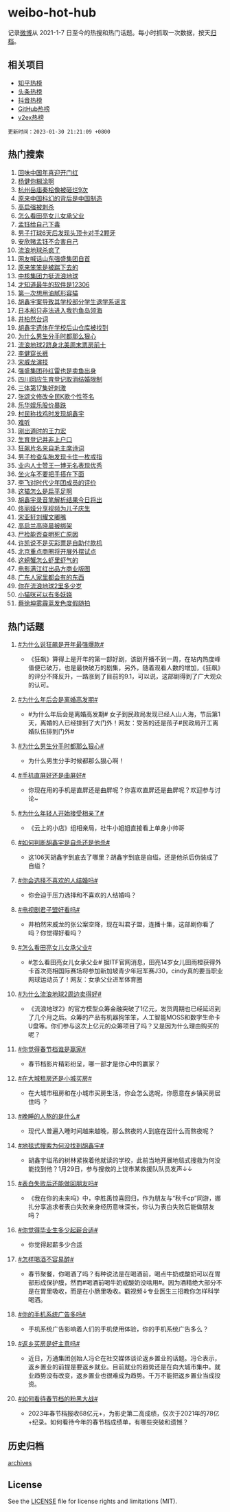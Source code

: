 # weibo-hot-hub

记录[微博](https://www.weibo.com)从 2021-1-7 日至今的热搜和热门话题。每小时抓取一次数据，按天[归档](archives)。

## 相关项目

- [知乎热榜](https://github.com/lonnyzhang423/zhihu-hot-hub)
- [头条热榜](https://github.com/lonnyzhang423/toutiao-hot-hub)
- [抖音热榜](https://github.com/lonnyzhang423/douyin-hot-hub)
- [GitHub热榜](https://github.com/lonnyzhang423/github-hot-hub)
- [v2ex热榜](https://github.com/lonnyzhang423/v2ex-hot-hub)


`更新时间：2023-01-30 21:21:09 +0800`

## 热门搜索

1. [回味中国年喜迎开门红](https://m.weibo.cn/search?containerid=100103type%3D1%26t%3D10%26q%3D%23%E5%9B%9E%E5%91%B3%E4%B8%AD%E5%9B%BD%E5%B9%B4%E5%96%9C%E8%BF%8E%E5%BC%80%E9%97%A8%E7%BA%A2%23&stream_entry_id=51&isnewpage=1&extparam=seat%3D1%26c_type%3D51%26cate%3D10103%26pos%3D0%26filter_type%3Drealtimehot%26dgr%3D0%26display_time%3D1675084868%26pre_seqid%3D1675084868290914761207&luicode=10000011&lfid=106003type%253D25%2526t%253D3%2526disable_hot%253D1%2526filter_type%253Drealtimehot)
1. [杨健你糊涂啊](https://m.weibo.cn/search?containerid=100103type%3D1%26t%3D10%26q%3D%23%E6%9D%A8%E5%81%A5%E4%BD%A0%E7%B3%8A%E6%B6%82%E5%95%8A%23&stream_entry_id=31&isnewpage=1&extparam=seat%3D1%26c_type%3D31%26stream_entry_id%3D31%26cate%3D5001%26lcate%3D5001%26pos%3D0%26dgr%3D0%26flag%3D1%26q%3D%2523%25E6%259D%25A8%25E5%2581%25A5%25E4%25BD%25A0%25E7%25B3%258A%25E6%25B6%2582%25E5%2595%258A%2523%26band_rank%3D1%26realpos%3D1%26filter_type%3Drealtimehot%26display_time%3D1675084868%26pre_seqid%3D1675084868290914761207&luicode=10000011&lfid=106003type%253D25%2526t%253D3%2526disable_hot%253D1%2526filter_type%253Drealtimehot)
1. [杭州岳庙秦桧像被砸烂9次](https://m.weibo.cn/search?containerid=100103type%3D1%26t%3D10%26q%3D%23%E6%9D%AD%E5%B7%9E%E5%B2%B3%E5%BA%99%E7%A7%A6%E6%A1%A7%E5%83%8F%E8%A2%AB%E7%A0%B8%E7%83%829%E6%AC%A1%23&stream_entry_id=31&isnewpage=1&extparam=seat%3D1%26c_type%3D31%26stream_entry_id%3D31%26cate%3D5001%26lcate%3D5001%26pos%3D1%26dgr%3D0%26flag%3D0%26q%3D%2523%25E6%259D%25AD%25E5%25B7%259E%25E5%25B2%25B3%25E5%25BA%2599%25E7%25A7%25A6%25E6%25A1%25A7%25E5%2583%258F%25E8%25A2%25AB%25E7%25A0%25B8%25E7%2583%25829%25E6%25AC%25A1%2523%26band_rank%3D2%26realpos%3D2%26filter_type%3Drealtimehot%26display_time%3D1675084868%26pre_seqid%3D1675084868290914761207&luicode=10000011&lfid=106003type%253D25%2526t%253D3%2526disable_hot%253D1%2526filter_type%253Drealtimehot)
1. [原来中国科幻的背后是中国制造](https://m.weibo.cn/search?containerid=100103type%3D1%26t%3D10%26q%3D%23%E5%8E%9F%E6%9D%A5%E4%B8%AD%E5%9B%BD%E7%A7%91%E5%B9%BB%E7%9A%84%E8%83%8C%E5%90%8E%E6%98%AF%E4%B8%AD%E5%9B%BD%E5%88%B6%E9%80%A0%23&stream_entry_id=31&isnewpage=1&extparam=seat%3D1%26c_type%3D31%26stream_entry_id%3D31%26cate%3D5001%26lcate%3D5001%26pos%3D2%26dgr%3D0%26flag%3D0%26q%3D%2523%25E5%258E%259F%25E6%259D%25A5%25E4%25B8%25AD%25E5%259B%25BD%25E7%25A7%2591%25E5%25B9%25BB%25E7%259A%2584%25E8%2583%258C%25E5%2590%258E%25E6%2598%25AF%25E4%25B8%25AD%25E5%259B%25BD%25E5%2588%25B6%25E9%2580%25A0%2523%26band_rank%3D3%26realpos%3D3%26filter_type%3Drealtimehot%26display_time%3D1675084868%26pre_seqid%3D1675084868290914761207&luicode=10000011&lfid=106003type%253D25%2526t%253D3%2526disable_hot%253D1%2526filter_type%253Drealtimehot)
1. [高启强被刺杀](https://m.weibo.cn/search?containerid=100103type%3D1%26t%3D10%26q%3D%23%E9%AB%98%E5%90%AF%E5%BC%BA%E8%A2%AB%E5%88%BA%E6%9D%80%23&stream_entry_id=31&isnewpage=1&extparam=seat%3D1%26c_type%3D31%26stream_entry_id%3D31%26cate%3D5001%26lcate%3D5001%26pos%3D3%26dgr%3D0%26flag%3D1%26q%3D%2523%25E9%25AB%2598%25E5%2590%25AF%25E5%25BC%25BA%25E8%25A2%25AB%25E5%2588%25BA%25E6%259D%2580%2523%26band_rank%3D4%26realpos%3D4%26filter_type%3Drealtimehot%26display_time%3D1675084868%26pre_seqid%3D1675084868290914761207&luicode=10000011&lfid=106003type%253D25%2526t%253D3%2526disable_hot%253D1%2526filter_type%253Drealtimehot)
1. [怎么看田亮女儿女承父业](https://m.weibo.cn/search?containerid=100103type%3D1%26t%3D10%26q%3D%23%E6%80%8E%E4%B9%88%E7%9C%8B%E7%94%B0%E4%BA%AE%E5%A5%B3%E5%84%BF%E5%A5%B3%E6%89%BF%E7%88%B6%E4%B8%9A%23&stream_entry_id=31&isnewpage=1&extparam=seat%3D1%26c_type%3D31%26stream_entry_id%3D31%26cate%3D5001%26lcate%3D5001%26pos%3D4%26dgr%3D0%26flag%3D2%26q%3D%2523%25E6%2580%258E%25E4%25B9%2588%25E7%259C%258B%25E7%2594%25B0%25E4%25BA%25AE%25E5%25A5%25B3%25E5%2584%25BF%25E5%25A5%25B3%25E6%2589%25BF%25E7%2588%25B6%25E4%25B8%259A%2523%26band_rank%3D5%26realpos%3D5%26filter_type%3Drealtimehot%26display_time%3D1675084868%26pre_seqid%3D1675084868290914761207&luicode=10000011&lfid=106003type%253D25%2526t%253D3%2526disable_hot%253D1%2526filter_type%253Drealtimehot)
1. [孟钰给自己下毒](https://m.weibo.cn/search?containerid=100103type%3D1%26t%3D10%26q%3D%23%E5%AD%9F%E9%92%B0%E7%BB%99%E8%87%AA%E5%B7%B1%E4%B8%8B%E6%AF%92%23&stream_entry_id=31&isnewpage=1&extparam=seat%3D1%26c_type%3D31%26stream_entry_id%3D31%26cate%3D5001%26lcate%3D5001%26pos%3D5%26dgr%3D0%26flag%3D1%26q%3D%2523%25E5%25AD%259F%25E9%2592%25B0%25E7%25BB%2599%25E8%2587%25AA%25E5%25B7%25B1%25E4%25B8%258B%25E6%25AF%2592%2523%26band_rank%3D6%26realpos%3D6%26filter_type%3Drealtimehot%26display_time%3D1675084868%26pre_seqid%3D1675084868290914761207&luicode=10000011&lfid=106003type%253D25%2526t%253D3%2526disable_hot%253D1%2526filter_type%253Drealtimehot)
1. [男子打球6天后发现头顶卡对手2颗牙](https://m.weibo.cn/search?containerid=100103type%3D1%26t%3D10%26q%3D%23%E7%94%B7%E5%AD%90%E6%89%93%E7%90%836%E5%A4%A9%E5%90%8E%E5%8F%91%E7%8E%B0%E5%A4%B4%E9%A1%B6%E5%8D%A1%E5%AF%B9%E6%89%8B2%E9%A2%97%E7%89%99%23&stream_entry_id=31&isnewpage=1&extparam=seat%3D1%26c_type%3D31%26stream_entry_id%3D31%26cate%3D5001%26lcate%3D5001%26pos%3D6%26dgr%3D0%26flag%3D1%26q%3D%2523%25E7%2594%25B7%25E5%25AD%2590%25E6%2589%2593%25E7%2590%25836%25E5%25A4%25A9%25E5%2590%258E%25E5%258F%2591%25E7%258E%25B0%25E5%25A4%25B4%25E9%25A1%25B6%25E5%258D%25A1%25E5%25AF%25B9%25E6%2589%258B2%25E9%25A2%2597%25E7%2589%2599%2523%26band_rank%3D7%26realpos%3D7%26filter_type%3Drealtimehot%26display_time%3D1675084868%26pre_seqid%3D1675084868290914761207&luicode=10000011&lfid=106003type%253D25%2526t%253D3%2526disable_hot%253D1%2526filter_type%253Drealtimehot)
1. [安欣赌孟钰不会害自己](https://m.weibo.cn/search?containerid=100103type%3D1%26t%3D10%26q%3D%23%E5%AE%89%E6%AC%A3%E8%B5%8C%E5%AD%9F%E9%92%B0%E4%B8%8D%E4%BC%9A%E5%AE%B3%E8%87%AA%E5%B7%B1%23&stream_entry_id=31&isnewpage=1&extparam=seat%3D1%26c_type%3D31%26stream_entry_id%3D31%26cate%3D5001%26lcate%3D5001%26pos%3D7%26dgr%3D0%26flag%3D1%26q%3D%2523%25E5%25AE%2589%25E6%25AC%25A3%25E8%25B5%258C%25E5%25AD%259F%25E9%2592%25B0%25E4%25B8%258D%25E4%25BC%259A%25E5%25AE%25B3%25E8%2587%25AA%25E5%25B7%25B1%2523%26band_rank%3D8%26realpos%3D8%26filter_type%3Drealtimehot%26display_time%3D1675084868%26pre_seqid%3D1675084868290914761207&luicode=10000011&lfid=106003type%253D25%2526t%253D3%2526disable_hot%253D1%2526filter_type%253Drealtimehot)
1. [流浪地球杀疯了](https://m.weibo.cn/search?containerid=100103type%3D1%26t%3D10%26q%3D%23%E6%B5%81%E6%B5%AA%E5%9C%B0%E7%90%83%E6%9D%80%E7%96%AF%E4%BA%86%23&stream_entry_id=31&isnewpage=1&extparam=seat%3D1%26c_type%3D31%26stream_entry_id%3D31%26cate%3D5001%26lcate%3D5001%26pos%3D8%26dgr%3D0%26flag%3D0%26q%3D%2523%25E6%25B5%2581%25E6%25B5%25AA%25E5%259C%25B0%25E7%2590%2583%25E6%259D%2580%25E7%2596%25AF%25E4%25BA%2586%2523%26band_rank%3D9%26realpos%3D9%26filter_type%3Drealtimehot%26display_time%3D1675084868%26pre_seqid%3D1675084868290914761207&luicode=10000011&lfid=106003type%253D25%2526t%253D3%2526disable_hot%253D1%2526filter_type%253Drealtimehot)
1. [网友喊话山东强盛集团自首](https://m.weibo.cn/search?containerid=100103type%3D1%26t%3D10%26q%3D%23%E7%BD%91%E5%8F%8B%E5%96%8A%E8%AF%9D%E5%B1%B1%E4%B8%9C%E5%BC%BA%E7%9B%9B%E9%9B%86%E5%9B%A2%E8%87%AA%E9%A6%96%23&stream_entry_id=31&isnewpage=1&extparam=seat%3D1%26c_type%3D31%26stream_entry_id%3D31%26cate%3D5001%26lcate%3D5001%26pos%3D9%26dgr%3D0%26flag%3D1%26q%3D%2523%25E7%25BD%2591%25E5%258F%258B%25E5%2596%258A%25E8%25AF%259D%25E5%25B1%25B1%25E4%25B8%259C%25E5%25BC%25BA%25E7%259B%259B%25E9%259B%2586%25E5%259B%25A2%25E8%2587%25AA%25E9%25A6%2596%2523%26band_rank%3D10%26realpos%3D10%26filter_type%3Drealtimehot%26display_time%3D1675084868%26pre_seqid%3D1675084868290914761207&luicode=10000011&lfid=106003type%253D25%2526t%253D3%2526disable_hot%253D1%2526filter_type%253Drealtimehot)
1. [原来笨笨是被踹下去的](https://m.weibo.cn/search?containerid=100103type%3D1%26t%3D10%26q%3D%23%E5%8E%9F%E6%9D%A5%E7%AC%A8%E7%AC%A8%E6%98%AF%E8%A2%AB%E8%B8%B9%E4%B8%8B%E5%8E%BB%E7%9A%84%23&stream_entry_id=31&isnewpage=1&extparam=seat%3D1%26c_type%3D31%26stream_entry_id%3D31%26cate%3D5001%26lcate%3D5001%26pos%3D10%26dgr%3D0%26flag%3D1%26q%3D%2523%25E5%258E%259F%25E6%259D%25A5%25E7%25AC%25A8%25E7%25AC%25A8%25E6%2598%25AF%25E8%25A2%25AB%25E8%25B8%25B9%25E4%25B8%258B%25E5%258E%25BB%25E7%259A%2584%2523%26band_rank%3D11%26realpos%3D11%26filter_type%3Drealtimehot%26display_time%3D1675084868%26pre_seqid%3D1675084868290914761207&luicode=10000011&lfid=106003type%253D25%2526t%253D3%2526disable_hot%253D1%2526filter_type%253Drealtimehot)
1. [中核集团力挺流浪地球](https://m.weibo.cn/search?containerid=100103type%3D1%26t%3D10%26q%3D%23%E4%B8%AD%E6%A0%B8%E9%9B%86%E5%9B%A2%E5%8A%9B%E6%8C%BA%E6%B5%81%E6%B5%AA%E5%9C%B0%E7%90%83%23&stream_entry_id=31&isnewpage=1&extparam=seat%3D1%26c_type%3D31%26stream_entry_id%3D31%26cate%3D5001%26lcate%3D5001%26pos%3D11%26dgr%3D0%26flag%3D1%26q%3D%2523%25E4%25B8%25AD%25E6%25A0%25B8%25E9%259B%2586%25E5%259B%25A2%25E5%258A%259B%25E6%258C%25BA%25E6%25B5%2581%25E6%25B5%25AA%25E5%259C%25B0%25E7%2590%2583%2523%26band_rank%3D12%26realpos%3D12%26filter_type%3Drealtimehot%26display_time%3D1675084868%26pre_seqid%3D1675084868290914761207&luicode=10000011&lfid=106003type%253D25%2526t%253D3%2526disable_hot%253D1%2526filter_type%253Drealtimehot)
1. [才知道最牛的软件是12306](https://m.weibo.cn/search?containerid=100103type%3D1%26t%3D10%26q%3D%23%E6%89%8D%E7%9F%A5%E9%81%93%E6%9C%80%E7%89%9B%E7%9A%84%E8%BD%AF%E4%BB%B6%E6%98%AF12306%23&stream_entry_id=31&isnewpage=1&extparam=seat%3D1%26c_type%3D31%26stream_entry_id%3D31%26cate%3D5001%26lcate%3D5001%26pos%3D12%26dgr%3D0%26flag%3D1%26q%3D%2523%25E6%2589%258D%25E7%259F%25A5%25E9%2581%2593%25E6%259C%2580%25E7%2589%259B%25E7%259A%2584%25E8%25BD%25AF%25E4%25BB%25B6%25E6%2598%25AF12306%2523%26band_rank%3D13%26realpos%3D13%26filter_type%3Drealtimehot%26display_time%3D1675084868%26pre_seqid%3D1675084868290914761207&luicode=10000011&lfid=106003type%253D25%2526t%253D3%2526disable_hot%253D1%2526filter_type%253Drealtimehot)
1. [第一次想用油腻形容猫](https://m.weibo.cn/search?containerid=100103type%3D1%26t%3D10%26q%3D%23%E7%AC%AC%E4%B8%80%E6%AC%A1%E6%83%B3%E7%94%A8%E6%B2%B9%E8%85%BB%E5%BD%A2%E5%AE%B9%E7%8C%AB%23&stream_entry_id=31&isnewpage=1&extparam=seat%3D1%26c_type%3D31%26stream_entry_id%3D31%26cate%3D5001%26lcate%3D5001%26pos%3D13%26dgr%3D0%26flag%3D0%26q%3D%2523%25E7%25AC%25AC%25E4%25B8%2580%25E6%25AC%25A1%25E6%2583%25B3%25E7%2594%25A8%25E6%25B2%25B9%25E8%2585%25BB%25E5%25BD%25A2%25E5%25AE%25B9%25E7%258C%25AB%2523%26band_rank%3D14%26realpos%3D14%26filter_type%3Drealtimehot%26display_time%3D1675084868%26pre_seqid%3D1675084868290914761207&luicode=10000011&lfid=106003type%253D25%2526t%253D3%2526disable_hot%253D1%2526filter_type%253Drealtimehot)
1. [胡鑫宇案导致其学校部分学生退学系谣言](https://m.weibo.cn/search?containerid=100103type%3D1%26t%3D10%26q%3D%23%E8%83%A1%E9%91%AB%E5%AE%87%E6%A1%88%E5%AF%BC%E8%87%B4%E5%85%B6%E5%AD%A6%E6%A0%A1%E9%83%A8%E5%88%86%E5%AD%A6%E7%94%9F%E9%80%80%E5%AD%A6%E7%B3%BB%E8%B0%A3%E8%A8%80%23&stream_entry_id=31&isnewpage=1&extparam=seat%3D1%26c_type%3D31%26stream_entry_id%3D31%26cate%3D5001%26lcate%3D5001%26pos%3D14%26dgr%3D0%26flag%3D0%26q%3D%2523%25E8%2583%25A1%25E9%2591%25AB%25E5%25AE%2587%25E6%25A1%2588%25E5%25AF%25BC%25E8%2587%25B4%25E5%2585%25B6%25E5%25AD%25A6%25E6%25A0%25A1%25E9%2583%25A8%25E5%2588%2586%25E5%25AD%25A6%25E7%2594%259F%25E9%2580%2580%25E5%25AD%25A6%25E7%25B3%25BB%25E8%25B0%25A3%25E8%25A8%2580%2523%26band_rank%3D15%26realpos%3D15%26filter_type%3Drealtimehot%26display_time%3D1675084868%26pre_seqid%3D1675084868290914761207&luicode=10000011&lfid=106003type%253D25%2526t%253D3%2526disable_hot%253D1%2526filter_type%253Drealtimehot)
1. [日本船只非法进入我钓鱼岛领海](https://m.weibo.cn/search?containerid=100103type%3D1%26t%3D10%26q%3D%23%E6%97%A5%E6%9C%AC%E8%88%B9%E5%8F%AA%E9%9D%9E%E6%B3%95%E8%BF%9B%E5%85%A5%E6%88%91%E9%92%93%E9%B1%BC%E5%B2%9B%E9%A2%86%E6%B5%B7%23&stream_entry_id=31&isnewpage=1&extparam=seat%3D1%26c_type%3D31%26stream_entry_id%3D31%26cate%3D5001%26lcate%3D5001%26pos%3D15%26dgr%3D0%26flag%3D1%26q%3D%2523%25E6%2597%25A5%25E6%259C%25AC%25E8%2588%25B9%25E5%258F%25AA%25E9%259D%259E%25E6%25B3%2595%25E8%25BF%259B%25E5%2585%25A5%25E6%2588%2591%25E9%2592%2593%25E9%25B1%25BC%25E5%25B2%259B%25E9%25A2%2586%25E6%25B5%25B7%2523%26band_rank%3D16%26realpos%3D16%26filter_type%3Drealtimehot%26display_time%3D1675084868%26pre_seqid%3D1675084868290914761207&luicode=10000011&lfid=106003type%253D25%2526t%253D3%2526disable_hot%253D1%2526filter_type%253Drealtimehot)
1. [井柏然台词](https://m.weibo.cn/search?containerid=100103type%3D1%26t%3D10%26q%3D%23%E4%BA%95%E6%9F%8F%E7%84%B6%E5%8F%B0%E8%AF%8D%23&stream_entry_id=31&isnewpage=1&extparam=seat%3D1%26c_type%3D31%26stream_entry_id%3D31%26cate%3D5001%26lcate%3D5001%26pos%3D16%26dgr%3D0%26flag%3D1%26q%3D%2523%25E4%25BA%2595%25E6%259F%258F%25E7%2584%25B6%25E5%258F%25B0%25E8%25AF%258D%2523%26band_rank%3D17%26realpos%3D17%26filter_type%3Drealtimehot%26display_time%3D1675084868%26pre_seqid%3D1675084868290914761207&luicode=10000011&lfid=106003type%253D25%2526t%253D3%2526disable_hot%253D1%2526filter_type%253Drealtimehot)
1. [胡鑫宇遗体在学校后山仓库被找到](https://m.weibo.cn/search?containerid=100103type%3D1%26t%3D10%26q%3D%23%E8%83%A1%E9%91%AB%E5%AE%87%E9%81%97%E4%BD%93%E5%9C%A8%E5%AD%A6%E6%A0%A1%E5%90%8E%E5%B1%B1%E4%BB%93%E5%BA%93%E8%A2%AB%E6%89%BE%E5%88%B0%23&stream_entry_id=31&isnewpage=1&extparam=seat%3D1%26c_type%3D31%26stream_entry_id%3D31%26cate%3D5001%26lcate%3D5001%26pos%3D17%26dgr%3D0%26flag%3D2%26q%3D%2523%25E8%2583%25A1%25E9%2591%25AB%25E5%25AE%2587%25E9%2581%2597%25E4%25BD%2593%25E5%259C%25A8%25E5%25AD%25A6%25E6%25A0%25A1%25E5%2590%258E%25E5%25B1%25B1%25E4%25BB%2593%25E5%25BA%2593%25E8%25A2%25AB%25E6%2589%25BE%25E5%2588%25B0%2523%26band_rank%3D18%26realpos%3D18%26filter_type%3Drealtimehot%26display_time%3D1675084868%26pre_seqid%3D1675084868290914761207&luicode=10000011&lfid=106003type%253D25%2526t%253D3%2526disable_hot%253D1%2526filter_type%253Drealtimehot)
1. [为什么男生分手时都那么狠心](https://m.weibo.cn/search?containerid=100103type%3D1%26t%3D10%26q%3D%23%E4%B8%BA%E4%BB%80%E4%B9%88%E7%94%B7%E7%94%9F%E5%88%86%E6%89%8B%E6%97%B6%E9%83%BD%E9%82%A3%E4%B9%88%E7%8B%A0%E5%BF%83%23&stream_entry_id=31&isnewpage=1&extparam=seat%3D1%26c_type%3D31%26stream_entry_id%3D31%26cate%3D5001%26lcate%3D5001%26pos%3D18%26dgr%3D0%26flag%3D0%26q%3D%2523%25E4%25B8%25BA%25E4%25BB%2580%25E4%25B9%2588%25E7%2594%25B7%25E7%2594%259F%25E5%2588%2586%25E6%2589%258B%25E6%2597%25B6%25E9%2583%25BD%25E9%2582%25A3%25E4%25B9%2588%25E7%258B%25A0%25E5%25BF%2583%2523%26band_rank%3D19%26realpos%3D19%26filter_type%3Drealtimehot%26display_time%3D1675084868%26pre_seqid%3D1675084868290914761207&luicode=10000011&lfid=106003type%253D25%2526t%253D3%2526disable_hot%253D1%2526filter_type%253Drealtimehot)
1. [流浪地球2跻身北美周末票房前十](https://m.weibo.cn/search?containerid=100103type%3D1%26t%3D10%26q%3D%23%E6%B5%81%E6%B5%AA%E5%9C%B0%E7%90%832%E8%B7%BB%E8%BA%AB%E5%8C%97%E7%BE%8E%E5%91%A8%E6%9C%AB%E7%A5%A8%E6%88%BF%E5%89%8D%E5%8D%81%23&stream_entry_id=31&isnewpage=1&extparam=seat%3D1%26c_type%3D31%26stream_entry_id%3D31%26cate%3D5001%26lcate%3D5001%26pos%3D19%26dgr%3D0%26flag%3D0%26q%3D%2523%25E6%25B5%2581%25E6%25B5%25AA%25E5%259C%25B0%25E7%2590%25832%25E8%25B7%25BB%25E8%25BA%25AB%25E5%258C%2597%25E7%25BE%258E%25E5%2591%25A8%25E6%259C%25AB%25E7%25A5%25A8%25E6%2588%25BF%25E5%2589%258D%25E5%258D%2581%2523%26band_rank%3D20%26realpos%3D20%26filter_type%3Drealtimehot%26display_time%3D1675084868%26pre_seqid%3D1675084868290914761207&luicode=10000011&lfid=106003type%253D25%2526t%253D3%2526disable_hot%253D1%2526filter_type%253Drealtimehot)
1. [李健穿长裤](https://m.weibo.cn/search?containerid=100103type%3D1%26t%3D10%26q%3D%23%E6%9D%8E%E5%81%A5%E7%A9%BF%E9%95%BF%E8%A3%A4%23&stream_entry_id=31&isnewpage=1&extparam=seat%3D1%26c_type%3D31%26stream_entry_id%3D31%26cate%3D5001%26lcate%3D5001%26pos%3D20%26dgr%3D0%26flag%3D1%26q%3D%2523%25E6%259D%258E%25E5%2581%25A5%25E7%25A9%25BF%25E9%2595%25BF%25E8%25A3%25A4%2523%26band_rank%3D21%26realpos%3D21%26filter_type%3Drealtimehot%26display_time%3D1675084868%26pre_seqid%3D1675084868290914761207&luicode=10000011&lfid=106003type%253D25%2526t%253D3%2526disable_hot%253D1%2526filter_type%253Drealtimehot)
1. [宋威龙演技](https://m.weibo.cn/search?containerid=100103type%3D1%26t%3D10%26q%3D%23%E5%AE%8B%E5%A8%81%E9%BE%99%E6%BC%94%E6%8A%80%23&stream_entry_id=31&isnewpage=1&extparam=seat%3D1%26c_type%3D31%26stream_entry_id%3D31%26cate%3D5001%26lcate%3D5001%26pos%3D21%26dgr%3D0%26flag%3D0%26q%3D%2523%25E5%25AE%258B%25E5%25A8%2581%25E9%25BE%2599%25E6%25BC%2594%25E6%258A%2580%2523%26band_rank%3D22%26realpos%3D22%26filter_type%3Drealtimehot%26display_time%3D1675084868%26pre_seqid%3D1675084868290914761207&luicode=10000011&lfid=106003type%253D25%2526t%253D3%2526disable_hot%253D1%2526filter_type%253Drealtimehot)
1. [强盛集团孙红雷也是卖鱼出身](https://m.weibo.cn/search?containerid=100103type%3D1%26t%3D10%26q%3D%23%E5%BC%BA%E7%9B%9B%E9%9B%86%E5%9B%A2%E5%AD%99%E7%BA%A2%E9%9B%B7%E4%B9%9F%E6%98%AF%E5%8D%96%E9%B1%BC%E5%87%BA%E8%BA%AB%23&stream_entry_id=31&isnewpage=1&extparam=seat%3D1%26c_type%3D31%26stream_entry_id%3D31%26cate%3D5001%26lcate%3D5001%26pos%3D22%26dgr%3D0%26flag%3D2%26q%3D%2523%25E5%25BC%25BA%25E7%259B%259B%25E9%259B%2586%25E5%259B%25A2%25E5%25AD%2599%25E7%25BA%25A2%25E9%259B%25B7%25E4%25B9%259F%25E6%2598%25AF%25E5%258D%2596%25E9%25B1%25BC%25E5%2587%25BA%25E8%25BA%25AB%2523%26band_rank%3D23%26realpos%3D23%26filter_type%3Drealtimehot%26display_time%3D1675084868%26pre_seqid%3D1675084868290914761207&luicode=10000011&lfid=106003type%253D25%2526t%253D3%2526disable_hot%253D1%2526filter_type%253Drealtimehot)
1. [四川回应生育登记取消结婚限制](https://m.weibo.cn/search?containerid=100103type%3D1%26t%3D10%26q%3D%23%E5%9B%9B%E5%B7%9D%E5%9B%9E%E5%BA%94%E7%94%9F%E8%82%B2%E7%99%BB%E8%AE%B0%E5%8F%96%E6%B6%88%E7%BB%93%E5%A9%9A%E9%99%90%E5%88%B6%23&stream_entry_id=31&isnewpage=1&extparam=seat%3D1%26c_type%3D31%26stream_entry_id%3D31%26cate%3D5001%26lcate%3D5001%26pos%3D23%26dgr%3D0%26flag%3D0%26q%3D%2523%25E5%259B%259B%25E5%25B7%259D%25E5%259B%259E%25E5%25BA%2594%25E7%2594%259F%25E8%2582%25B2%25E7%2599%25BB%25E8%25AE%25B0%25E5%258F%2596%25E6%25B6%2588%25E7%25BB%2593%25E5%25A9%259A%25E9%2599%2590%25E5%2588%25B6%2523%26band_rank%3D24%26realpos%3D24%26filter_type%3Drealtimehot%26display_time%3D1675084868%26pre_seqid%3D1675084868290914761207&luicode=10000011&lfid=106003type%253D25%2526t%253D3%2526disable_hot%253D1%2526filter_type%253Drealtimehot)
1. [三体第17集好刺激](https://m.weibo.cn/search?containerid=100103type%3D1%26t%3D10%26q%3D%23%E4%B8%89%E4%BD%93%E7%AC%AC17%E9%9B%86%E5%A5%BD%E5%88%BA%E6%BF%80%23&stream_entry_id=31&isnewpage=1&extparam=seat%3D1%26c_type%3D31%26stream_entry_id%3D31%26cate%3D5001%26lcate%3D5001%26pos%3D24%26dgr%3D0%26flag%3D1%26q%3D%2523%25E4%25B8%2589%25E4%25BD%2593%25E7%25AC%25AC17%25E9%259B%2586%25E5%25A5%25BD%25E5%2588%25BA%25E6%25BF%2580%2523%26band_rank%3D25%26realpos%3D25%26filter_type%3Drealtimehot%26display_time%3D1675084868%26pre_seqid%3D1675084868290914761207&luicode=10000011&lfid=106003type%253D25%2526t%253D3%2526disable_hot%253D1%2526filter_type%253Drealtimehot)
1. [张颂文修改全民K歌个性签名](https://m.weibo.cn/search?containerid=100103type%3D1%26t%3D10%26q%3D%23%E5%BC%A0%E9%A2%82%E6%96%87%E4%BF%AE%E6%94%B9%E5%85%A8%E6%B0%91K%E6%AD%8C%E4%B8%AA%E6%80%A7%E7%AD%BE%E5%90%8D%23&stream_entry_id=31&isnewpage=1&extparam=seat%3D1%26c_type%3D31%26stream_entry_id%3D31%26cate%3D5001%26lcate%3D5001%26pos%3D25%26dgr%3D0%26flag%3D0%26q%3D%2523%25E5%25BC%25A0%25E9%25A2%2582%25E6%2596%2587%25E4%25BF%25AE%25E6%2594%25B9%25E5%2585%25A8%25E6%25B0%2591K%25E6%25AD%258C%25E4%25B8%25AA%25E6%2580%25A7%25E7%25AD%25BE%25E5%2590%258D%2523%26band_rank%3D26%26realpos%3D26%26filter_type%3Drealtimehot%26display_time%3D1675084868%26pre_seqid%3D1675084868290914761207&luicode=10000011&lfid=106003type%253D25%2526t%253D3%2526disable_hot%253D1%2526filter_type%253Drealtimehot)
1. [乐华娱乐股价暴跌](https://m.weibo.cn/search?containerid=100103type%3D1%26t%3D10%26q%3D%23%E4%B9%90%E5%8D%8E%E5%A8%B1%E4%B9%90%E8%82%A1%E4%BB%B7%E6%9A%B4%E8%B7%8C%23&stream_entry_id=31&isnewpage=1&extparam=seat%3D1%26c_type%3D31%26stream_entry_id%3D31%26cate%3D5001%26lcate%3D5001%26pos%3D26%26dgr%3D0%26flag%3D0%26q%3D%2523%25E4%25B9%2590%25E5%258D%258E%25E5%25A8%25B1%25E4%25B9%2590%25E8%2582%25A1%25E4%25BB%25B7%25E6%259A%25B4%25E8%25B7%258C%2523%26band_rank%3D27%26realpos%3D27%26filter_type%3Drealtimehot%26display_time%3D1675084868%26pre_seqid%3D1675084868290914761207&luicode=10000011&lfid=106003type%253D25%2526t%253D3%2526disable_hot%253D1%2526filter_type%253Drealtimehot)
1. [村民称找鸡时发现胡鑫宇](https://m.weibo.cn/search?containerid=100103type%3D1%26t%3D10%26q%3D%23%E6%9D%91%E6%B0%91%E7%A7%B0%E6%89%BE%E9%B8%A1%E6%97%B6%E5%8F%91%E7%8E%B0%E8%83%A1%E9%91%AB%E5%AE%87%23&stream_entry_id=31&isnewpage=1&extparam=seat%3D1%26c_type%3D31%26stream_entry_id%3D31%26cate%3D5001%26lcate%3D5001%26pos%3D27%26dgr%3D0%26flag%3D0%26q%3D%2523%25E6%259D%2591%25E6%25B0%2591%25E7%25A7%25B0%25E6%2589%25BE%25E9%25B8%25A1%25E6%2597%25B6%25E5%258F%2591%25E7%258E%25B0%25E8%2583%25A1%25E9%2591%25AB%25E5%25AE%2587%2523%26band_rank%3D28%26realpos%3D28%26filter_type%3Drealtimehot%26display_time%3D1675084868%26pre_seqid%3D1675084868290914761207&luicode=10000011&lfid=106003type%253D25%2526t%253D3%2526disable_hot%253D1%2526filter_type%253Drealtimehot)
1. [难听](https://m.weibo.cn/search?containerid=100103type%3D1%26t%3D10%26q%3D%E9%9A%BE%E5%90%AC&stream_entry_id=31&isnewpage=1&extparam=seat%3D1%26c_type%3D31%26stream_entry_id%3D31%26cate%3D5001%26lcate%3D5001%26pos%3D28%26dgr%3D0%26flag%3D0%26q%3D%25E9%259A%25BE%25E5%2590%25AC%26band_rank%3D29%26realpos%3D29%26filter_type%3Drealtimehot%26display_time%3D1675084868%26pre_seqid%3D1675084868290914761207&luicode=10000011&lfid=106003type%253D25%2526t%253D3%2526disable_hot%253D1%2526filter_type%253Drealtimehot)
1. [刚出道时的王力宏](https://m.weibo.cn/search?containerid=100103type%3D1%26t%3D10%26q%3D%23%E5%88%9A%E5%87%BA%E9%81%93%E6%97%B6%E7%9A%84%E7%8E%8B%E5%8A%9B%E5%AE%8F%23&stream_entry_id=31&isnewpage=1&extparam=seat%3D1%26c_type%3D31%26stream_entry_id%3D31%26cate%3D5001%26lcate%3D5001%26pos%3D29%26dgr%3D0%26flag%3D1%26q%3D%2523%25E5%2588%259A%25E5%2587%25BA%25E9%2581%2593%25E6%2597%25B6%25E7%259A%2584%25E7%258E%258B%25E5%258A%259B%25E5%25AE%258F%2523%26band_rank%3D30%26realpos%3D30%26filter_type%3Drealtimehot%26display_time%3D1675084868%26pre_seqid%3D1675084868290914761207&luicode=10000011&lfid=106003type%253D25%2526t%253D3%2526disable_hot%253D1%2526filter_type%253Drealtimehot)
1. [生育登记并非上户口](https://m.weibo.cn/search?containerid=100103type%3D1%26t%3D10%26q%3D%23%E7%94%9F%E8%82%B2%E7%99%BB%E8%AE%B0%E5%B9%B6%E9%9D%9E%E4%B8%8A%E6%88%B7%E5%8F%A3%23&stream_entry_id=31&isnewpage=1&extparam=seat%3D1%26c_type%3D31%26stream_entry_id%3D31%26cate%3D5001%26lcate%3D5001%26pos%3D30%26dgr%3D0%26flag%3D1%26q%3D%2523%25E7%2594%259F%25E8%2582%25B2%25E7%2599%25BB%25E8%25AE%25B0%25E5%25B9%25B6%25E9%259D%259E%25E4%25B8%258A%25E6%2588%25B7%25E5%258F%25A3%2523%26band_rank%3D31%26realpos%3D31%26filter_type%3Drealtimehot%26display_time%3D1675084868%26pre_seqid%3D1675084868290914761207&luicode=10000011&lfid=106003type%253D25%2526t%253D3%2526disable_hot%253D1%2526filter_type%253Drealtimehot)
1. [狂飙片名来自毛主席诗词](https://m.weibo.cn/search?containerid=100103type%3D1%26t%3D10%26q%3D%23%E7%8B%82%E9%A3%99%E7%89%87%E5%90%8D%E6%9D%A5%E8%87%AA%E6%AF%9B%E4%B8%BB%E5%B8%AD%E8%AF%97%E8%AF%8D%23&stream_entry_id=31&isnewpage=1&extparam=seat%3D1%26c_type%3D31%26stream_entry_id%3D31%26cate%3D5001%26lcate%3D5001%26pos%3D31%26dgr%3D0%26flag%3D1%26q%3D%2523%25E7%258B%2582%25E9%25A3%2599%25E7%2589%2587%25E5%2590%258D%25E6%259D%25A5%25E8%2587%25AA%25E6%25AF%259B%25E4%25B8%25BB%25E5%25B8%25AD%25E8%25AF%2597%25E8%25AF%258D%2523%26band_rank%3D32%26realpos%3D32%26filter_type%3Drealtimehot%26display_time%3D1675084868%26pre_seqid%3D1675084868290914761207&luicode=10000011&lfid=106003type%253D25%2526t%253D3%2526disable_hot%253D1%2526filter_type%253Drealtimehot)
1. [男子检查车胎发现卡住一枚戒指](https://m.weibo.cn/search?containerid=100103type%3D1%26t%3D10%26q%3D%23%E7%94%B7%E5%AD%90%E6%A3%80%E6%9F%A5%E8%BD%A6%E8%83%8E%E5%8F%91%E7%8E%B0%E5%8D%A1%E4%BD%8F%E4%B8%80%E6%9E%9A%E6%88%92%E6%8C%87%23&stream_entry_id=31&isnewpage=1&extparam=seat%3D1%26c_type%3D31%26stream_entry_id%3D31%26cate%3D5001%26lcate%3D5001%26pos%3D32%26dgr%3D0%26flag%3D0%26q%3D%2523%25E7%2594%25B7%25E5%25AD%2590%25E6%25A3%2580%25E6%259F%25A5%25E8%25BD%25A6%25E8%2583%258E%25E5%258F%2591%25E7%258E%25B0%25E5%258D%25A1%25E4%25BD%258F%25E4%25B8%2580%25E6%259E%259A%25E6%2588%2592%25E6%258C%2587%2523%26band_rank%3D33%26realpos%3D33%26filter_type%3Drealtimehot%26display_time%3D1675084868%26pre_seqid%3D1675084868290914761207&luicode=10000011&lfid=106003type%253D25%2526t%253D3%2526disable_hot%253D1%2526filter_type%253Drealtimehot)
1. [业内人士赞王一博无名表现优秀](https://m.weibo.cn/search?containerid=100103type%3D1%26t%3D10%26q%3D%23%E4%B8%9A%E5%86%85%E4%BA%BA%E5%A3%AB%E8%B5%9E%E7%8E%8B%E4%B8%80%E5%8D%9A%E6%97%A0%E5%90%8D%E8%A1%A8%E7%8E%B0%E4%BC%98%E7%A7%80%23&stream_entry_id=31&isnewpage=1&extparam=seat%3D1%26c_type%3D31%26stream_entry_id%3D31%26cate%3D5001%26lcate%3D5001%26pos%3D33%26dgr%3D0%26flag%3D0%26q%3D%2523%25E4%25B8%259A%25E5%2586%2585%25E4%25BA%25BA%25E5%25A3%25AB%25E8%25B5%259E%25E7%258E%258B%25E4%25B8%2580%25E5%258D%259A%25E6%2597%25A0%25E5%2590%258D%25E8%25A1%25A8%25E7%258E%25B0%25E4%25BC%2598%25E7%25A7%2580%2523%26band_rank%3D34%26realpos%3D34%26filter_type%3Drealtimehot%26display_time%3D1675084868%26pre_seqid%3D1675084868290914761207&luicode=10000011&lfid=106003type%253D25%2526t%253D3%2526disable_hot%253D1%2526filter_type%253Drealtimehot)
1. [坐火车不要把手搭在下面](https://m.weibo.cn/search?containerid=100103type%3D1%26t%3D10%26q%3D%23%E5%9D%90%E7%81%AB%E8%BD%A6%E4%B8%8D%E8%A6%81%E6%8A%8A%E6%89%8B%E6%90%AD%E5%9C%A8%E4%B8%8B%E9%9D%A2%23&stream_entry_id=31&isnewpage=1&extparam=seat%3D1%26c_type%3D31%26stream_entry_id%3D31%26cate%3D5001%26lcate%3D5001%26pos%3D34%26dgr%3D0%26flag%3D0%26q%3D%2523%25E5%259D%2590%25E7%2581%25AB%25E8%25BD%25A6%25E4%25B8%258D%25E8%25A6%2581%25E6%258A%258A%25E6%2589%258B%25E6%2590%25AD%25E5%259C%25A8%25E4%25B8%258B%25E9%259D%25A2%2523%26band_rank%3D35%26realpos%3D35%26filter_type%3Drealtimehot%26display_time%3D1675084868%26pre_seqid%3D1675084868290914761207&luicode=10000011&lfid=106003type%253D25%2526t%253D3%2526disable_hot%253D1%2526filter_type%253Drealtimehot)
1. [李飞对时代少年团成员的评价](https://m.weibo.cn/search?containerid=100103type%3D1%26t%3D10%26q%3D%23%E6%9D%8E%E9%A3%9E%E5%AF%B9%E6%97%B6%E4%BB%A3%E5%B0%91%E5%B9%B4%E5%9B%A2%E6%88%90%E5%91%98%E7%9A%84%E8%AF%84%E4%BB%B7%23&stream_entry_id=31&isnewpage=1&extparam=seat%3D1%26c_type%3D31%26stream_entry_id%3D31%26cate%3D5001%26lcate%3D5001%26pos%3D35%26dgr%3D0%26flag%3D0%26q%3D%2523%25E6%259D%258E%25E9%25A3%259E%25E5%25AF%25B9%25E6%2597%25B6%25E4%25BB%25A3%25E5%25B0%2591%25E5%25B9%25B4%25E5%259B%25A2%25E6%2588%2590%25E5%2591%2598%25E7%259A%2584%25E8%25AF%2584%25E4%25BB%25B7%2523%26band_rank%3D36%26realpos%3D36%26filter_type%3Drealtimehot%26display_time%3D1675084868%26pre_seqid%3D1675084868290914761207&luicode=10000011&lfid=106003type%253D25%2526t%253D3%2526disable_hot%253D1%2526filter_type%253Drealtimehot)
1. [这猫怎么是扁平足啊](https://m.weibo.cn/search?containerid=100103type%3D1%26t%3D10%26q%3D%23%E8%BF%99%E7%8C%AB%E6%80%8E%E4%B9%88%E6%98%AF%E6%89%81%E5%B9%B3%E8%B6%B3%E5%95%8A%23&stream_entry_id=31&isnewpage=1&extparam=seat%3D1%26c_type%3D31%26stream_entry_id%3D31%26cate%3D5001%26lcate%3D5001%26pos%3D36%26dgr%3D0%26flag%3D0%26q%3D%2523%25E8%25BF%2599%25E7%258C%25AB%25E6%2580%258E%25E4%25B9%2588%25E6%2598%25AF%25E6%2589%2581%25E5%25B9%25B3%25E8%25B6%25B3%25E5%2595%258A%2523%26band_rank%3D37%26realpos%3D37%26filter_type%3Drealtimehot%26display_time%3D1675084868%26pre_seqid%3D1675084868290914761207&luicode=10000011&lfid=106003type%253D25%2526t%253D3%2526disable_hot%253D1%2526filter_type%253Drealtimehot)
1. [胡鑫宇录音笔解析结果今日将出](https://m.weibo.cn/search?containerid=100103type%3D1%26t%3D10%26q%3D%23%E8%83%A1%E9%91%AB%E5%AE%87%E5%BD%95%E9%9F%B3%E7%AC%94%E8%A7%A3%E6%9E%90%E7%BB%93%E6%9E%9C%E4%BB%8A%E6%97%A5%E5%B0%86%E5%87%BA%23&stream_entry_id=31&isnewpage=1&extparam=seat%3D1%26c_type%3D31%26stream_entry_id%3D31%26cate%3D5001%26lcate%3D5001%26pos%3D37%26dgr%3D0%26flag%3D0%26q%3D%2523%25E8%2583%25A1%25E9%2591%25AB%25E5%25AE%2587%25E5%25BD%2595%25E9%259F%25B3%25E7%25AC%2594%25E8%25A7%25A3%25E6%259E%2590%25E7%25BB%2593%25E6%259E%259C%25E4%25BB%258A%25E6%2597%25A5%25E5%25B0%2586%25E5%2587%25BA%2523%26band_rank%3D38%26realpos%3D38%26filter_type%3Drealtimehot%26display_time%3D1675084868%26pre_seqid%3D1675084868290914761207&luicode=10000011&lfid=106003type%253D25%2526t%253D3%2526disable_hot%253D1%2526filter_type%253Drealtimehot)
1. [佟丽娅分享视频为儿子庆生](https://m.weibo.cn/search?containerid=100103type%3D1%26t%3D10%26q%3D%23%E4%BD%9F%E4%B8%BD%E5%A8%85%E5%88%86%E4%BA%AB%E8%A7%86%E9%A2%91%E4%B8%BA%E5%84%BF%E5%AD%90%E5%BA%86%E7%94%9F%23&stream_entry_id=31&isnewpage=1&extparam=seat%3D1%26c_type%3D31%26stream_entry_id%3D31%26cate%3D5001%26lcate%3D5001%26pos%3D38%26dgr%3D0%26flag%3D1%26q%3D%2523%25E4%25BD%259F%25E4%25B8%25BD%25E5%25A8%2585%25E5%2588%2586%25E4%25BA%25AB%25E8%25A7%2586%25E9%25A2%2591%25E4%25B8%25BA%25E5%2584%25BF%25E5%25AD%2590%25E5%25BA%2586%25E7%2594%259F%2523%26band_rank%3D39%26realpos%3D39%26filter_type%3Drealtimehot%26display_time%3D1675084868%26pre_seqid%3D1675084868290914761207&luicode=10000011&lfid=106003type%253D25%2526t%253D3%2526disable_hot%253D1%2526filter_type%253Drealtimehot)
1. [宋亚轩刘耀文嘟嘴](https://m.weibo.cn/search?containerid=100103type%3D1%26t%3D10%26q%3D%23%E5%AE%8B%E4%BA%9A%E8%BD%A9%E5%88%98%E8%80%80%E6%96%87%E5%98%9F%E5%98%B4%23&stream_entry_id=31&isnewpage=1&extparam=seat%3D1%26c_type%3D31%26stream_entry_id%3D31%26cate%3D5001%26lcate%3D5001%26pos%3D39%26dgr%3D0%26flag%3D0%26q%3D%2523%25E5%25AE%258B%25E4%25BA%259A%25E8%25BD%25A9%25E5%2588%2598%25E8%2580%2580%25E6%2596%2587%25E5%2598%259F%25E5%2598%25B4%2523%26band_rank%3D40%26realpos%3D40%26filter_type%3Drealtimehot%26display_time%3D1675084868%26pre_seqid%3D1675084868290914761207&luicode=10000011&lfid=106003type%253D25%2526t%253D3%2526disable_hot%253D1%2526filter_type%253Drealtimehot)
1. [高启兰高晓晨被绑架](https://m.weibo.cn/search?containerid=100103type%3D1%26t%3D10%26q%3D%23%E9%AB%98%E5%90%AF%E5%85%B0%E9%AB%98%E6%99%93%E6%99%A8%E8%A2%AB%E7%BB%91%E6%9E%B6%23&stream_entry_id=31&isnewpage=1&extparam=seat%3D1%26c_type%3D31%26stream_entry_id%3D31%26cate%3D5001%26lcate%3D5001%26pos%3D40%26dgr%3D0%26flag%3D1%26q%3D%2523%25E9%25AB%2598%25E5%2590%25AF%25E5%2585%25B0%25E9%25AB%2598%25E6%2599%2593%25E6%2599%25A8%25E8%25A2%25AB%25E7%25BB%2591%25E6%259E%25B6%2523%26band_rank%3D41%26realpos%3D41%26filter_type%3Drealtimehot%26display_time%3D1675084868%26pre_seqid%3D1675084868290914761207&luicode=10000011&lfid=106003type%253D25%2526t%253D3%2526disable_hot%253D1%2526filter_type%253Drealtimehot)
1. [尸检能否查明死亡原因](https://m.weibo.cn/search?containerid=100103type%3D1%26t%3D10%26q%3D%23%E5%B0%B8%E6%A3%80%E8%83%BD%E5%90%A6%E6%9F%A5%E6%98%8E%E6%AD%BB%E4%BA%A1%E5%8E%9F%E5%9B%A0%23&stream_entry_id=31&isnewpage=1&extparam=seat%3D1%26c_type%3D31%26stream_entry_id%3D31%26cate%3D5001%26lcate%3D5001%26pos%3D41%26dgr%3D0%26flag%3D1%26q%3D%2523%25E5%25B0%25B8%25E6%25A3%2580%25E8%2583%25BD%25E5%2590%25A6%25E6%259F%25A5%25E6%2598%258E%25E6%25AD%25BB%25E4%25BA%25A1%25E5%258E%259F%25E5%259B%25A0%2523%26band_rank%3D42%26realpos%3D42%26filter_type%3Drealtimehot%26display_time%3D1675084868%26pre_seqid%3D1675084868290914761207&luicode=10000011&lfid=106003type%253D25%2526t%253D3%2526disable_hot%253D1%2526filter_type%253Drealtimehot)
1. [许凯说不是买彩票是自助付款机](https://m.weibo.cn/search?containerid=100103type%3D1%26t%3D10%26q%3D%23%E8%AE%B8%E5%87%AF%E8%AF%B4%E4%B8%8D%E6%98%AF%E4%B9%B0%E5%BD%A9%E7%A5%A8%E6%98%AF%E8%87%AA%E5%8A%A9%E4%BB%98%E6%AC%BE%E6%9C%BA%23&stream_entry_id=31&isnewpage=1&extparam=seat%3D1%26c_type%3D31%26stream_entry_id%3D31%26cate%3D5001%26lcate%3D5001%26pos%3D42%26dgr%3D0%26flag%3D1%26q%3D%2523%25E8%25AE%25B8%25E5%2587%25AF%25E8%25AF%25B4%25E4%25B8%258D%25E6%2598%25AF%25E4%25B9%25B0%25E5%25BD%25A9%25E7%25A5%25A8%25E6%2598%25AF%25E8%2587%25AA%25E5%258A%25A9%25E4%25BB%2598%25E6%25AC%25BE%25E6%259C%25BA%2523%26band_rank%3D43%26realpos%3D43%26filter_type%3Drealtimehot%26display_time%3D1675084868%26pre_seqid%3D1675084868290914761207&luicode=10000011&lfid=106003type%253D25%2526t%253D3%2526disable_hot%253D1%2526filter_type%253Drealtimehot)
1. [北京重点商圈将开展外摆试点](https://m.weibo.cn/search?containerid=100103type%3D1%26t%3D10%26q%3D%23%E5%8C%97%E4%BA%AC%E9%87%8D%E7%82%B9%E5%95%86%E5%9C%88%E5%B0%86%E5%BC%80%E5%B1%95%E5%A4%96%E6%91%86%E8%AF%95%E7%82%B9%23&stream_entry_id=31&isnewpage=1&extparam=seat%3D1%26c_type%3D31%26stream_entry_id%3D31%26cate%3D5001%26lcate%3D5001%26pos%3D43%26dgr%3D0%26flag%3D0%26q%3D%2523%25E5%258C%2597%25E4%25BA%25AC%25E9%2587%258D%25E7%2582%25B9%25E5%2595%2586%25E5%259C%2588%25E5%25B0%2586%25E5%25BC%2580%25E5%25B1%2595%25E5%25A4%2596%25E6%2591%2586%25E8%25AF%2595%25E7%2582%25B9%2523%26band_rank%3D44%26realpos%3D44%26filter_type%3Drealtimehot%26display_time%3D1675084868%26pre_seqid%3D1675084868290914761207&luicode=10000011&lfid=106003type%253D25%2526t%253D3%2526disable_hot%253D1%2526filter_type%253Drealtimehot)
1. [这螃蟹怎么虾里虾气的](https://m.weibo.cn/search?containerid=100103type%3D1%26t%3D10%26q%3D%23%E8%BF%99%E8%9E%83%E8%9F%B9%E6%80%8E%E4%B9%88%E8%99%BE%E9%87%8C%E8%99%BE%E6%B0%94%E7%9A%84%23&stream_entry_id=31&isnewpage=1&extparam=seat%3D1%26c_type%3D31%26stream_entry_id%3D31%26cate%3D5001%26lcate%3D5001%26pos%3D44%26dgr%3D0%26flag%3D0%26q%3D%2523%25E8%25BF%2599%25E8%259E%2583%25E8%259F%25B9%25E6%2580%258E%25E4%25B9%2588%25E8%2599%25BE%25E9%2587%258C%25E8%2599%25BE%25E6%25B0%2594%25E7%259A%2584%2523%26band_rank%3D45%26realpos%3D45%26filter_type%3Drealtimehot%26display_time%3D1675084868%26pre_seqid%3D1675084868290914761207&luicode=10000011&lfid=106003type%253D25%2526t%253D3%2526disable_hot%253D1%2526filter_type%253Drealtimehot)
1. [电影满江红出品方商业版图](https://m.weibo.cn/search?containerid=100103type%3D1%26t%3D10%26q%3D%23%E7%94%B5%E5%BD%B1%E6%BB%A1%E6%B1%9F%E7%BA%A2%E5%87%BA%E5%93%81%E6%96%B9%E5%95%86%E4%B8%9A%E7%89%88%E5%9B%BE%23&stream_entry_id=31&isnewpage=1&extparam=seat%3D1%26c_type%3D31%26stream_entry_id%3D31%26cate%3D5001%26lcate%3D5001%26pos%3D45%26dgr%3D0%26flag%3D0%26q%3D%2523%25E7%2594%25B5%25E5%25BD%25B1%25E6%25BB%25A1%25E6%25B1%259F%25E7%25BA%25A2%25E5%2587%25BA%25E5%2593%2581%25E6%2596%25B9%25E5%2595%2586%25E4%25B8%259A%25E7%2589%2588%25E5%259B%25BE%2523%26band_rank%3D46%26realpos%3D46%26filter_type%3Drealtimehot%26display_time%3D1675084868%26pre_seqid%3D1675084868290914761207&luicode=10000011&lfid=106003type%253D25%2526t%253D3%2526disable_hot%253D1%2526filter_type%253Drealtimehot)
1. [广东人家里都会有的东西](https://m.weibo.cn/search?containerid=100103type%3D1%26t%3D10%26q%3D%23%E5%B9%BF%E4%B8%9C%E4%BA%BA%E5%AE%B6%E9%87%8C%E9%83%BD%E4%BC%9A%E6%9C%89%E7%9A%84%E4%B8%9C%E8%A5%BF%23&stream_entry_id=31&isnewpage=1&extparam=seat%3D1%26c_type%3D31%26stream_entry_id%3D31%26cate%3D5001%26lcate%3D5001%26pos%3D46%26dgr%3D0%26flag%3D1%26q%3D%2523%25E5%25B9%25BF%25E4%25B8%259C%25E4%25BA%25BA%25E5%25AE%25B6%25E9%2587%258C%25E9%2583%25BD%25E4%25BC%259A%25E6%259C%2589%25E7%259A%2584%25E4%25B8%259C%25E8%25A5%25BF%2523%26band_rank%3D47%26realpos%3D47%26filter_type%3Drealtimehot%26display_time%3D1675084868%26pre_seqid%3D1675084868290914761207&luicode=10000011&lfid=106003type%253D25%2526t%253D3%2526disable_hot%253D1%2526filter_type%253Drealtimehot)
1. [你在流浪地球2里多少岁](https://m.weibo.cn/search?containerid=100103type%3D1%26t%3D10%26q%3D%23%E4%BD%A0%E5%9C%A8%E6%B5%81%E6%B5%AA%E5%9C%B0%E7%90%832%E9%87%8C%E5%A4%9A%E5%B0%91%E5%B2%81%23&stream_entry_id=31&isnewpage=1&extparam=seat%3D1%26c_type%3D31%26stream_entry_id%3D31%26cate%3D5001%26lcate%3D5001%26pos%3D47%26dgr%3D0%26flag%3D1%26q%3D%2523%25E4%25BD%25A0%25E5%259C%25A8%25E6%25B5%2581%25E6%25B5%25AA%25E5%259C%25B0%25E7%2590%25832%25E9%2587%258C%25E5%25A4%259A%25E5%25B0%2591%25E5%25B2%2581%2523%26band_rank%3D48%26realpos%3D48%26filter_type%3Drealtimehot%26display_time%3D1675084868%26pre_seqid%3D1675084868290914761207&luicode=10000011&lfid=106003type%253D25%2526t%253D3%2526disable_hot%253D1%2526filter_type%253Drealtimehot)
1. [小猫咪可以有多妖娆](https://m.weibo.cn/search?containerid=100103type%3D1%26t%3D10%26q%3D%23%E5%B0%8F%E7%8C%AB%E5%92%AA%E5%8F%AF%E4%BB%A5%E6%9C%89%E5%A4%9A%E5%A6%96%E5%A8%86%23&stream_entry_id=31&isnewpage=1&extparam=seat%3D1%26c_type%3D31%26stream_entry_id%3D31%26cate%3D5001%26lcate%3D5001%26pos%3D48%26dgr%3D0%26flag%3D1%26q%3D%2523%25E5%25B0%258F%25E7%258C%25AB%25E5%2592%25AA%25E5%258F%25AF%25E4%25BB%25A5%25E6%259C%2589%25E5%25A4%259A%25E5%25A6%2596%25E5%25A8%2586%2523%26band_rank%3D49%26realpos%3D49%26filter_type%3Drealtimehot%26display_time%3D1675084868%26pre_seqid%3D1675084868290914761207&luicode=10000011&lfid=106003type%253D25%2526t%253D3%2526disable_hot%253D1%2526filter_type%253Drealtimehot)
1. [蔡徐坤雾霾蓝发色度假随拍](https://m.weibo.cn/search?containerid=100103type%3D1%26t%3D10%26q%3D%23%E8%94%A1%E5%BE%90%E5%9D%A4%E9%9B%BE%E9%9C%BE%E8%93%9D%E5%8F%91%E8%89%B2%E5%BA%A6%E5%81%87%E9%9A%8F%E6%8B%8D%23&stream_entry_id=31&isnewpage=1&extparam=seat%3D1%26c_type%3D31%26stream_entry_id%3D31%26cate%3D5001%26lcate%3D5001%26pos%3D49%26dgr%3D0%26flag%3D0%26q%3D%2523%25E8%2594%25A1%25E5%25BE%2590%25E5%259D%25A4%25E9%259B%25BE%25E9%259C%25BE%25E8%2593%259D%25E5%258F%2591%25E8%2589%25B2%25E5%25BA%25A6%25E5%2581%2587%25E9%259A%258F%25E6%258B%258D%2523%26band_rank%3D50%26realpos%3D50%26filter_type%3Drealtimehot%26display_time%3D1675084868%26pre_seqid%3D1675084868290914761207&luicode=10000011&lfid=106003type%253D25%2526t%253D3%2526disable_hot%253D1%2526filter_type%253Drealtimehot)

## 热门话题

1. [#为什么说狂飙是开年最强爆款#](https://m.weibo.cn/search?containerid=231522type%3D1%26t%3D10%26q%3D%23%E4%B8%BA%E4%BB%80%E4%B9%88%E8%AF%B4%E7%8B%82%E9%A3%99%E6%98%AF%E5%BC%80%E5%B9%B4%E6%9C%80%E5%BC%BA%E7%88%86%E6%AC%BE%23&stream_entry_id=128&isnewpage=1&extparam=seat%3D1%26cate%3D5004%26dgr%3D0%26lcate%3D5004%26pos%3D1-0-0%26c_type%3D128%26unitid%3D1674990712738%26display_time%3D1675084869%26pre_seqid%3D167508486971403616141&luicode=10000011&lfid=231648_-_4)
    - 《狂飙》算得上是开年的第一部好剧，该剧开播不到一周，在站内热度峰值便已破万，也是最快破万的剧集，另外，随着观看人数的增加，《狂飙》的评分不降反升，一路涨到了目前的9.1，可以说，这部剧得到了广大观众的认可。

1. [#为什么年后会是离婚高发期#](https://m.weibo.cn/search?containerid=231522type%3D1%26t%3D10%26q%3D%23%E4%B8%BA%E4%BB%80%E4%B9%88%E5%B9%B4%E5%90%8E%E4%BC%9A%E6%98%AF%E7%A6%BB%E5%A9%9A%E9%AB%98%E5%8F%91%E6%9C%9F%23&stream_entry_id=128&isnewpage=1&extparam=seat%3D1%26cate%3D5004%26dgr%3D0%26lcate%3D5004%26pos%3D1-0-1%26c_type%3D128%26unitid%3D1675044405786%26display_time%3D1675084869%26pre_seqid%3D167508486971403616141&luicode=10000011&lfid=231648_-_4)
    - #为什么年后会是离婚高发期# 女子到民政局发现已经人山人海，节后第1天，离婚的人已经排到了大门外！网友：受苦的还是孩子#民政局开工离婚队伍排到门外#

1. [#为什么男生分手时都那么狠心#](https://m.weibo.cn/search?containerid=231522type%3D1%26t%3D10%26q%3D%23%E4%B8%BA%E4%BB%80%E4%B9%88%E7%94%B7%E7%94%9F%E5%88%86%E6%89%8B%E6%97%B6%E9%83%BD%E9%82%A3%E4%B9%88%E7%8B%A0%E5%BF%83%23&stream_entry_id=128&isnewpage=1&extparam=seat%3D1%26cate%3D5004%26dgr%3D0%26lcate%3D5004%26pos%3D1-0-2%26c_type%3D128%26unitid%3D1675069339887%26display_time%3D1675084869%26pre_seqid%3D167508486971403616141&luicode=10000011&lfid=231648_-_4)
    - 为什么男生分手时候都那么狠心啊！

1. [#手机直屏好还是曲屏好#](https://m.weibo.cn/search?containerid=231522type%3D1%26t%3D10%26q%3D%23%E6%89%8B%E6%9C%BA%E7%9B%B4%E5%B1%8F%E5%A5%BD%E8%BF%98%E6%98%AF%E6%9B%B2%E5%B1%8F%E5%A5%BD%23&stream_entry_id=128&isnewpage=1&extparam=seat%3D1%26cate%3D5004%26dgr%3D0%26lcate%3D5004%26pos%3D1-0-3%26c_type%3D128%26unitid%3D1675052525329%26display_time%3D1675084869%26pre_seqid%3D167508486971403616141&luicode=10000011&lfid=231648_-_4)
    - 你现在用的手机是直屏还是曲屏呢？你喜欢直屏还是曲屏呢？欢迎参与讨论~

1. [#为什么年轻人开始接受相亲了#](https://m.weibo.cn/search?containerid=231522type%3D1%26t%3D10%26q%3D%23%E4%B8%BA%E4%BB%80%E4%B9%88%E5%B9%B4%E8%BD%BB%E4%BA%BA%E5%BC%80%E5%A7%8B%E6%8E%A5%E5%8F%97%E7%9B%B8%E4%BA%B2%E4%BA%86%23&stream_entry_id=128&isnewpage=1&extparam=seat%3D1%26cate%3D5004%26dgr%3D0%26lcate%3D5004%26pos%3D1-0-4%26c_type%3D128%26unitid%3D1674989807408%26display_time%3D1675084869%26pre_seqid%3D167508486971403616141&luicode=10000011&lfid=231648_-_4)
    - 《云上的小店》组相亲局，社牛小姐姐直接看上单身小帅哥

1. [#如何判断胡鑫宇是自杀还是他杀#](https://m.weibo.cn/search?containerid=231522type%3D1%26t%3D10%26q%3D%23%E5%A6%82%E4%BD%95%E5%88%A4%E6%96%AD%E8%83%A1%E9%91%AB%E5%AE%87%E6%98%AF%E8%87%AA%E6%9D%80%E8%BF%98%E6%98%AF%E4%BB%96%E6%9D%80%23&stream_entry_id=128&isnewpage=1&extparam=seat%3D1%26cate%3D5004%26dgr%3D0%26lcate%3D5004%26pos%3D1-0-5%26c_type%3D128%26unitid%3D1675003630657%26display_time%3D1675084869%26pre_seqid%3D167508486971403616141&luicode=10000011&lfid=231648_-_4)
    - 这106天胡鑫宇到底去了哪里？胡鑫宇到底是自缢，还是他杀后伪装成了自缢？

1. [#你会选择不喜欢的人结婚吗#](https://m.weibo.cn/search?containerid=231522type%3D1%26t%3D10%26q%3D%23%E4%BD%A0%E4%BC%9A%E9%80%89%E6%8B%A9%E4%B8%8D%E5%96%9C%E6%AC%A2%E7%9A%84%E4%BA%BA%E7%BB%93%E5%A9%9A%E5%90%97%23&stream_entry_id=128&isnewpage=1&extparam=seat%3D1%26cate%3D5004%26dgr%3D0%26lcate%3D5004%26pos%3D1-0-6%26c_type%3D128%26unitid%3D1675068738826%26display_time%3D1675084869%26pre_seqid%3D167508486971403616141&luicode=10000011&lfid=231648_-_4)
    - 你会迫于压力选择和不喜欢的人结婚吗？

1. [#电视剧君子盟好看吗#](https://m.weibo.cn/search?containerid=231522type%3D1%26t%3D10%26q%3D%23%E7%94%B5%E8%A7%86%E5%89%A7%E5%90%9B%E5%AD%90%E7%9B%9F%E5%A5%BD%E7%9C%8B%E5%90%97%23&stream_entry_id=128&isnewpage=1&extparam=seat%3D1%26cate%3D5004%26dgr%3D0%26lcate%3D5004%26pos%3D1-0-7%26c_type%3D128%26unitid%3D1675057917720%26display_time%3D1675084869%26pre_seqid%3D167508486971403616141&luicode=10000011&lfid=231648_-_4)
    - 井柏然宋威龙的张公案空降，现在叫君子盟，连播十集，这部剧你看了吗？你觉得好看吗？

1. [#怎么看田亮女儿女承父业#](https://m.weibo.cn/search?containerid=231522type%3D1%26t%3D10%26q%3D%23%E6%80%8E%E4%B9%88%E7%9C%8B%E7%94%B0%E4%BA%AE%E5%A5%B3%E5%84%BF%E5%A5%B3%E6%89%BF%E7%88%B6%E4%B8%9A%23&stream_entry_id=128&isnewpage=1&extparam=seat%3D1%26cate%3D5004%26dgr%3D0%26lcate%3D5004%26pos%3D1-0-8%26c_type%3D128%26unitid%3D1675068435123%26display_time%3D1675084869%26pre_seqid%3D167508486971403616141&luicode=10000011&lfid=231648_-_4)
    - #怎么看田亮女儿女承父业# 据ITF官网消息，田亮14岁女儿田雨橙获得外卡首次亮相国际赛场将参加新加坡青少年冠军赛J30，cindy真的要当职业网球运动员了！网友：女承父业进军体育圈

1. [#为什么流浪地球2周边卖得好#](https://m.weibo.cn/search?containerid=231522type%3D1%26t%3D10%26q%3D%23%E4%B8%BA%E4%BB%80%E4%B9%88%E6%B5%81%E6%B5%AA%E5%9C%B0%E7%90%832%E5%91%A8%E8%BE%B9%E5%8D%96%E5%BE%97%E5%A5%BD%23&stream_entry_id=128&isnewpage=1&extparam=seat%3D1%26cate%3D5004%26dgr%3D0%26lcate%3D5004%26pos%3D1-0-9%26c_type%3D128%26unitid%3D1675070834184%26display_time%3D1675084869%26pre_seqid%3D167508486971403616141&luicode=10000011&lfid=231648_-_4)
    - 《流浪地球2》的官方模型众筹金融突破了1亿元，发货周期也已经延迟到了几个月之后。众筹的产品有机器狗笨笨，人工智能MOSS和数字生命卡U盘等。你们参与这次上亿元的众筹项目了吗？又是因为什么理由购买的呢？

1. [#你觉得春节档谁是赢家#](https://m.weibo.cn/search?containerid=231522type%3D1%26t%3D10%26q%3D%23%E4%BD%A0%E8%A7%89%E5%BE%97%E6%98%A5%E8%8A%82%E6%A1%A3%E8%B0%81%E6%98%AF%E8%B5%A2%E5%AE%B6%23&stream_entry_id=128&isnewpage=1&extparam=seat%3D1%26cate%3D5004%26dgr%3D0%26lcate%3D5004%26pos%3D1-0-10%26c_type%3D128%26unitid%3D1674991599471%26display_time%3D1675084869%26pre_seqid%3D167508486971403616141&luicode=10000011&lfid=231648_-_4)
    - 春节档影片精彩纷呈，哪一部才是你心中的赢家？

1. [#在大城租房还是小城买房#](https://m.weibo.cn/search?containerid=231522type%3D1%26t%3D10%26q%3D%23%E5%9C%A8%E5%A4%A7%E5%9F%8E%E7%A7%9F%E6%88%BF%E8%BF%98%E6%98%AF%E5%B0%8F%E5%9F%8E%E4%B9%B0%E6%88%BF%23&stream_entry_id=128&isnewpage=1&extparam=seat%3D1%26cate%3D5004%26dgr%3D0%26lcate%3D5004%26pos%3D1-0-11%26c_type%3D128%26unitid%3D1675039891539%26display_time%3D1675084869%26pre_seqid%3D167508486971403616141&luicode=10000011&lfid=231648_-_4)
    - 在大城市租房和在小城市买房生活，你会怎么选呢，你愿意在乡镇买房居住吗 ？

1. [#晚睡的人熬的是什么#](https://m.weibo.cn/search?containerid=231522type%3D1%26t%3D10%26q%3D%23%E6%99%9A%E7%9D%A1%E7%9A%84%E4%BA%BA%E7%86%AC%E7%9A%84%E6%98%AF%E4%BB%80%E4%B9%88%23&stream_entry_id=128&isnewpage=1&extparam=seat%3D1%26cate%3D5004%26dgr%3D0%26lcate%3D5004%26pos%3D1-0-12%26c_type%3D128%26unitid%3D1675051326979%26display_time%3D1675084869%26pre_seqid%3D167508486971403616141&luicode=10000011&lfid=231648_-_4)
    - 现代人普遍入睡时间越来越晚，那么熬夜的人到底在因什么而熬夜呢？

1. [#地毯式搜索为何没找到胡鑫宇#](https://m.weibo.cn/search?containerid=231522type%3D1%26t%3D10%26q%3D%23%E5%9C%B0%E6%AF%AF%E5%BC%8F%E6%90%9C%E7%B4%A2%E4%B8%BA%E4%BD%95%E6%B2%A1%E6%89%BE%E5%88%B0%E8%83%A1%E9%91%AB%E5%AE%87%23&stream_entry_id=128&isnewpage=1&extparam=seat%3D1%26cate%3D5004%26dgr%3D0%26lcate%3D5004%26pos%3D1-0-13%26c_type%3D128%26unitid%3D1674998227206%26display_time%3D1675084869%26pre_seqid%3D167508486971403616141&luicode=10000011&lfid=231648_-_4)
    - 胡鑫宇缢吊的树林紧挨着他就读的学校，此前当地开展地毯式搜救为何没能找到他？1月29日，参与搜救的上饶市某救援队队员发声↓↓

1. [#表白失败后还能做回朋友吗#](https://m.weibo.cn/search?containerid=231522type%3D1%26t%3D10%26q%3D%23%E8%A1%A8%E7%99%BD%E5%A4%B1%E8%B4%A5%E5%90%8E%E8%BF%98%E8%83%BD%E5%81%9A%E5%9B%9E%E6%9C%8B%E5%8F%8B%E5%90%97%23&stream_entry_id=128&isnewpage=1&extparam=seat%3D1%26cate%3D5004%26dgr%3D0%26lcate%3D5004%26pos%3D1-0-14%26c_type%3D128%26unitid%3D1675057338842%26display_time%3D1675084869%26pre_seqid%3D167508486971403616141&luicode=10000011&lfid=231648_-_4)
    - 《我在你的未来吗》中，李胜禹惊喜回归，作为朋友与“秋千cp”同游，娜扎分享追求者表白失败亲身经历意味深长，你认为表白失败后能做朋友吗？

1. [#你觉得毕业生多少起薪合适#](https://m.weibo.cn/search?containerid=231522type%3D1%26t%3D10%26q%3D%23%E4%BD%A0%E8%A7%89%E5%BE%97%E6%AF%95%E4%B8%9A%E7%94%9F%E5%A4%9A%E5%B0%91%E8%B5%B7%E8%96%AA%E5%90%88%E9%80%82%23&stream_entry_id=128&isnewpage=1&extparam=seat%3D1%26cate%3D5004%26dgr%3D0%26lcate%3D5004%26pos%3D1-0-15%26c_type%3D128%26unitid%3D1675046812099%26display_time%3D1675084869%26pre_seqid%3D167508486971403616141&luicode=10000011&lfid=231648_-_4)
    - 你觉得起薪多少合适

1. [#怎样喝酒不容易醉#](https://m.weibo.cn/search?containerid=231522type%3D1%26t%3D10%26q%3D%23%E6%80%8E%E6%A0%B7%E5%96%9D%E9%85%92%E4%B8%8D%E5%AE%B9%E6%98%93%E9%86%89%23&stream_entry_id=128&isnewpage=1&extparam=seat%3D1%26cate%3D5004%26dgr%3D0%26lcate%3D5004%26pos%3D1-0-16%26c_type%3D128%26unitid%3D1675055217102%26display_time%3D1675084869%26pre_seqid%3D167508486971403616141&luicode=10000011&lfid=231648_-_4)
    - 春节聚餐，你喝酒了吗？有种说法是在喝酒前，喝点牛奶或酸奶可以在胃部形成保护膜，然而#喝酒前喝牛奶或酸奶没啥用#。因为酒精绝大部分不是在胃里吸收，而是在小肠里吸收。戳视频↓专业医生三招教你怎样科学喝酒。

1. [#你的手机系统广告多吗#](https://m.weibo.cn/search?containerid=231522type%3D1%26t%3D10%26q%3D%23%E4%BD%A0%E7%9A%84%E6%89%8B%E6%9C%BA%E7%B3%BB%E7%BB%9F%E5%B9%BF%E5%91%8A%E5%A4%9A%E5%90%97%23&stream_entry_id=128&isnewpage=1&extparam=seat%3D1%26cate%3D5004%26dgr%3D0%26lcate%3D5004%26pos%3D1-0-17%26c_type%3D128%26unitid%3D1674980806107%26display_time%3D1675084869%26pre_seqid%3D167508486971403616141&luicode=10000011&lfid=231648_-_4)
    - 手机系统广告影响着人们的手机使用体验，你的手机系统广告多么？

1. [#返乡买房是好主意吗#](https://m.weibo.cn/search?containerid=231522type%3D1%26t%3D10%26q%3D%23%E8%BF%94%E4%B9%A1%E4%B9%B0%E6%88%BF%E6%98%AF%E5%A5%BD%E4%B8%BB%E6%84%8F%E5%90%97%23&stream_entry_id=128&isnewpage=1&extparam=seat%3D1%26cate%3D5004%26dgr%3D0%26lcate%3D5004%26pos%3D1-0-18%26c_type%3D128%26unitid%3D1675045005394%26display_time%3D1675084869%26pre_seqid%3D167508486971403616141&luicode=10000011&lfid=231648_-_4)
    - 近日，万通集团创始人冯仑在社交媒体谈论返乡置业的话题。冯仑表示，返乡置业的前提是要返乡就业。目前就业的趋势还是在向大城市集中。就业趋势没有改变，返乡置业也很难成为趋势。千万不能把返乡置业当成投资。

1. [#如何看待春节档的粉黑大战#](https://m.weibo.cn/search?containerid=231522type%3D1%26t%3D10%26q%3D%23%E5%A6%82%E4%BD%95%E7%9C%8B%E5%BE%85%E6%98%A5%E8%8A%82%E6%A1%A3%E7%9A%84%E7%B2%89%E9%BB%91%E5%A4%A7%E6%88%98%23&stream_entry_id=128&isnewpage=1&extparam=seat%3D1%26cate%3D5004%26dgr%3D0%26lcate%3D5004%26pos%3D1-0-19%26c_type%3D128%26unitid%3D1675003933386%26display_time%3D1675084869%26pre_seqid%3D167508486971403616141&luicode=10000011&lfid=231648_-_4)
    - 2023年春节档报收68亿元+，为影史第二高成绩，仅次于2021年的78亿+纪录。如何看待今年的春节档成绩单，有哪些突破和遗憾？


## 历史归档

[archives](archives)

## License

See the [LICENSE](LICENSE) file for license rights and limitations (MIT).
